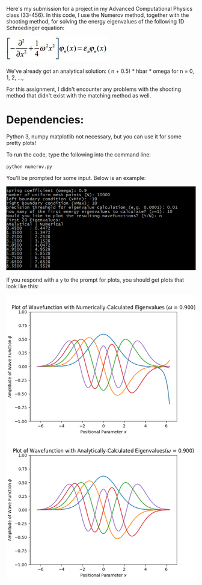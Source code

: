 Here's my submission for a project in my Advanced Computational Physics class (33-456). In this code, I use the Numerov method, together with the shooting method, for solving the energy eigenvalues of the following 1D Schroedinger equation:

![equation](equation.JPG)

We've already got an analytical solution: ( n + 0.5) * hbar * omega for n = 0, 1, 2, ...,

For this assignment, I didn't encounter any problems with the shooting method that didn't exist with the matching method as well.

# Dependencies:
Python 3, numpy
matplotlib not necessary, but you can use it for some pretty plots!

To run the code, type the following into the command line:

`python numerov.py`

You'll be prompted for some input. Below is an example:

![example](example_input.PNG)

If you respond with a `y` to the prompt for plots, you should get plots that look like this:

![numerical](figure_1.PNG)
![analytical](figure_2.PNG)
